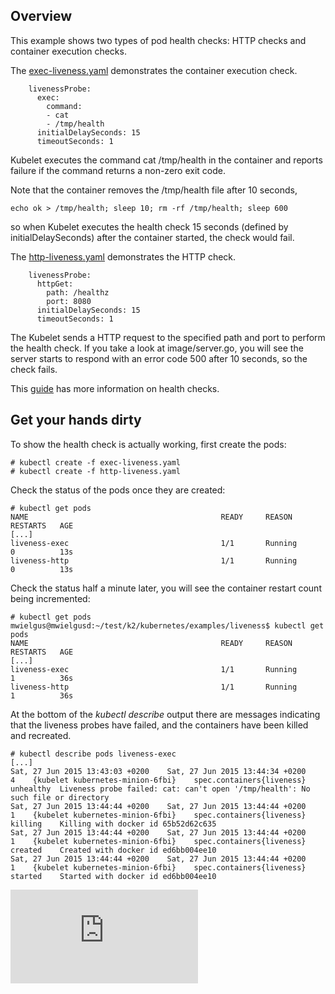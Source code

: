 ## Overview
This example shows two types of pod health checks: HTTP checks and container execution checks.

The [exec-liveness.yaml](./exec-liveness.yaml) demonstrates the container execution check.
```
    livenessProbe:
      exec:
        command:
        - cat
        - /tmp/health
      initialDelaySeconds: 15
      timeoutSeconds: 1
```
Kubelet executes the command cat /tmp/health in the container and reports failure if the command returns a non-zero exit code.

Note that the container removes the /tmp/health file after 10 seconds,
```
echo ok > /tmp/health; sleep 10; rm -rf /tmp/health; sleep 600
```
so when Kubelet executes the health check 15 seconds (defined by initialDelaySeconds) after the container started, the check would fail.


The [http-liveness.yaml](http-liveness.yaml) demonstrates the HTTP check.
```
    livenessProbe:
      httpGet:
        path: /healthz
        port: 8080
      initialDelaySeconds: 15
      timeoutSeconds: 1
```
The Kubelet sends a HTTP request to the specified path and port to perform the health check. If you take a look at image/server.go, you will see the server starts to respond with an error code 500 after 10 seconds, so the check fails.

This [guide](https://github.com/GoogleCloudPlatform/kubernetes/blob/master/examples/walkthrough/k8s201.md#health-checking) has more information on health checks.

## Get your hands dirty
To show the health check is actually working, first create the pods:
```
# kubectl create -f exec-liveness.yaml
# kubectl create -f http-liveness.yaml
```

Check the status of the pods once they are created:
```
# kubectl get pods
NAME                                           READY     REASON       RESTARTS   AGE
[...]
liveness-exec                                  1/1       Running      0          13s
liveness-http                                  1/1       Running      0          13s
```
Check the status half a minute later, you will see the container restart count being incremented:
```
# kubectl get pods
mwielgus@mwielgusd:~/test/k2/kubernetes/examples/liveness$ kubectl get pods
NAME                                           READY     REASON       RESTARTS   AGE
[...]
liveness-exec                                  1/1       Running      1          36s
liveness-http                                  1/1       Running      1          36s
```
At the bottom of the *kubectl describe* output there are messages indicating that the liveness probes have failed, and the containers have been killed and recreated.

```
# kubectl describe pods liveness-exec
[...]
Sat, 27 Jun 2015 13:43:03 +0200    Sat, 27 Jun 2015 13:44:34 +0200    4    {kubelet kubernetes-minion-6fbi}    spec.containers{liveness}    unhealthy  Liveness probe failed: cat: can't open '/tmp/health': No such file or directory
Sat, 27 Jun 2015 13:44:44 +0200    Sat, 27 Jun 2015 13:44:44 +0200    1    {kubelet kubernetes-minion-6fbi}    spec.containers{liveness}    killing    Killing with docker id 65b52d62c635
Sat, 27 Jun 2015 13:44:44 +0200    Sat, 27 Jun 2015 13:44:44 +0200    1    {kubelet kubernetes-minion-6fbi}    spec.containers{liveness}    created    Created with docker id ed6bb004ee10
Sat, 27 Jun 2015 13:44:44 +0200    Sat, 27 Jun 2015 13:44:44 +0200    1    {kubelet kubernetes-minion-6fbi}    spec.containers{liveness}    started    Started with docker id ed6bb004ee10
```
[![Analytics](https://kubernetes-site.appspot.com/UA-36037335-10/GitHub/examples/liveness/README.md?pixel)]()
